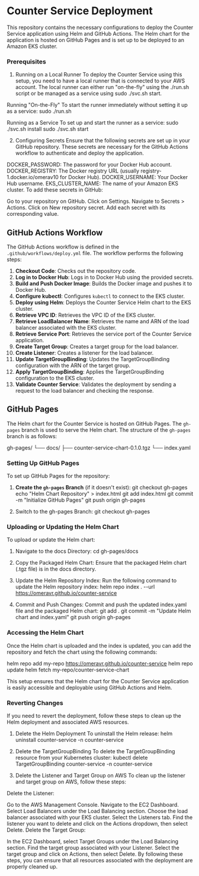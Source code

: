 # Counter Service Deployment

This repository contains the necessary configurations to deploy the Counter Service application using Helm and GitHub Actions. The Helm chart for the application is hosted on GitHub Pages and is set up to be deployed to an Amazon EKS cluster.


### Prerequisites
1. Running on a Local Runner
To deploy the Counter Service using this setup, you need to have a local runner that is connected to your AWS account. The local runner can either run "on-the-fly" using the ./run.sh script or be managed as a service using sudo ./svc.sh start.

Running "On-the-Fly"
To start the runner immediately without setting it up as a service:
sudo ./run.sh

Running as a Service
To set up and start the runner as a service:
sudo ./svc.sh install
sudo ./svc.sh start


2. Configuring Secrets
Ensure that the following secrets are set up in your GitHub repository. These secrets are necessary for the GitHub Actions workflow to authenticate and deploy the application.

DOCKER_PASSWORD: The password for your Docker Hub account.
DOCKER_REGISTRY: The Docker registry URL (usually registry-1.docker.io/omerav10 for Docker Hub).
DOCKER_USERNAME: Your Docker Hub username.
EKS_CLUSTER_NAME: The name of your Amazon EKS cluster.
To add these secrets in GitHub:

Go to your repository on GitHub.
Click on Settings.
Navigate to Secrets > Actions.
Click on New repository secret.
Add each secret with its corresponding value.



## GitHub Actions Workflow

The GitHub Actions workflow is defined in the `.github/workflows/deploy.yml` file. The workflow performs the following steps:

1. **Checkout Code**: Checks out the repository code.
2. **Log in to Docker Hub**: Logs in to Docker Hub using the provided secrets.
3. **Build and Push Docker Image**: Builds the Docker image and pushes it to Docker Hub.
4. **Configure kubectl**: Configures `kubectl` to connect to the EKS cluster.
5. **Deploy using Helm**: Deploys the Counter Service Helm chart to the EKS cluster.
6. **Retrieve VPC ID**: Retrieves the VPC ID of the EKS cluster.
7. **Retrieve LoadBalancer Name**: Retrieves the name and ARN of the load balancer associated with the EKS cluster.
8. **Retrieve Service Port**: Retrieves the service port of the Counter Service application.
9. **Create Target Group**: Creates a target group for the load balancer.
10. **Create Listener**: Creates a listener for the load balancer.
11. **Update TargetGroupBinding**: Updates the TargetGroupBinding configuration with the ARN of the target group.
12. **Apply TargetGroupBinding**: Applies the TargetGroupBinding configuration to the EKS cluster.
13. **Validate Counter Service**: Validates the deployment by sending a request to the load balancer and checking the response.

## GitHub Pages

The Helm chart for the Counter Service is hosted on GitHub Pages. The `gh-pages` branch is used to serve the Helm chart. The structure of the `gh-pages` branch is as follows:

gh-pages/
└── docs/
├── counter-service-chart-0.1.0.tgz
└── index.yaml


### Setting Up GitHub Pages

To set up GitHub Pages for the repository:

1. **Create the `gh-pages` Branch** (if it doesn't exist):
   git checkout gh-pages
   echo "Helm Chart Repository" > index.html
   git add index.html
   git commit -m "Initialize GitHub Pages"
   git push origin gh-pages

2. Switch to the gh-pages Branch:
   git checkout gh-pages




### Uploading or Updating the Helm Chart
To upload or update the Helm chart:

1. Navigate to the docs Directory:
cd gh-pages/docs

2. Copy the Packaged Helm Chart:
Ensure that the packaged Helm chart (.tgz file) is in the docs directory.

3. Update the Helm Repository Index:
Run the following command to update the Helm repository index:
helm repo index . --url https://omeravr.github.io/counter-service

4. Commit and Push Changes:
Commit and push the updated index.yaml file and the packaged Helm chart:
git add .
git commit -m "Update Helm chart and index.yaml"
git push origin gh-pages




### Accessing the Helm Chart
Once the Helm chart is uploaded and the index is updated, you can add the repository and fetch the chart using the following commands:

helm repo add my-repo https://omeravr.github.io/counter-service
helm repo update
helm fetch my-repo/counter-service-chart

This setup ensures that the Helm chart for the Counter Service application is easily accessible and deployable using GitHub Actions and Helm.





### Reverting Changes
If you need to revert the deployment, follow these steps to clean up the Helm deployment and associated AWS resources.

1. Delete the Helm Deployment
To uninstall the Helm release:
helm uninstall counter-service -n counter-service

2. Delete the TargetGroupBinding
To delete the TargetGroupBinding resource from your Kubernetes cluster:
kubectl delete TargetGroupBinding counter-service -n counter-service

3. Delete the Listener and Target Group on AWS
To clean up the listener and target group on AWS, follow these steps:

Delete the Listener:

Go to the AWS Management Console.
Navigate to the EC2 Dashboard.
Select Load Balancers under the Load Balancing section.
Choose the load balancer associated with your EKS cluster.
Select the Listeners tab.
Find the listener you want to delete and click on the Actions dropdown, then select Delete.
Delete the Target Group:

In the EC2 Dashboard, select Target Groups under the Load Balancing section.
Find the target group associated with your Listener.
Select the target group and click on Actions, then select Delete.
By following these steps, you can ensure that all resources associated with the deployment are properly cleaned up.

